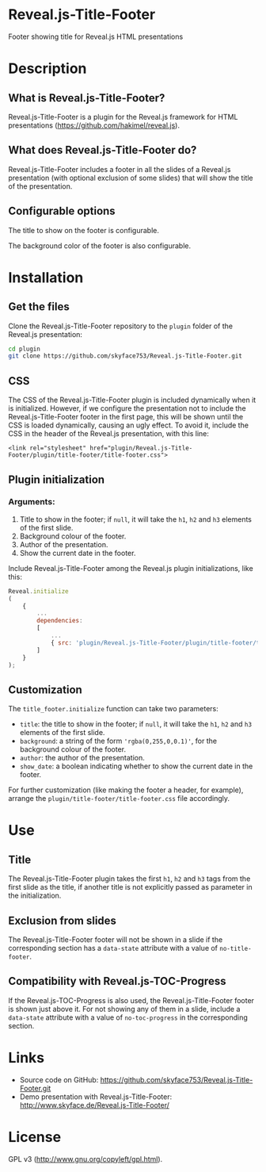 # Reveal.js-Title-Footer

Footer showing title for Reveal.js HTML presentations

# Description

## What is Reveal.js-Title-Footer?

Reveal.js-Title-Footer is a plugin for the Reveal.js framework for HTML presentations (https://github.com/hakimel/reveal.js).

## What does Reveal.js-Title-Footer do?

Reveal.js-Title-Footer includes a footer in all the slides of a Reveal.js presentation (with optional exclusion of some slides) that will show the title of the presentation.

## Configurable options

The title to show on the footer is configurable.

The background color of the footer is also configurable.

# Installation

## Get the files

Clone the Reveal.js-Title-Footer repository to the `plugin` folder of the Reveal.js presentation:

```bash
cd plugin
git clone https://github.com/skyface753/Reveal.js-Title-Footer.git
```

## CSS

The CSS of the Reveal.js-Title-Footer plugin is included dynamically when it is initialized. However, if we configure the presentation not to include the Reveal.js-Title-Footer footer in the first page, this will be shown until the CSS is loaded dynamically, causing an ugly effect. To avoid it, include the CSS in the header of the Reveal.js presentation, with this line:

`<link rel="stylesheet" href="plugin/Reveal.js-Title-Footer/plugin/title-footer/title-footer.css">`

## Plugin initialization

### Arguments:

1. Title to show in the footer; if `null`, it will take the `h1`, `h2` and `h3` elements of the first slide.
2. Background colour of the footer.
3. Author of the presentation.
4. Show the current date in the footer.

Include Reveal.js-Title-Footer among the Reveal.js plugin initializations, like this:

```javascript
Reveal.initialize
(
	{
		...
		dependencies:
		[
			...
			{ src: 'plugin/Reveal.js-Title-Footer/plugin/title-footer/title-footer.js', async: true, callback: function() { title_footer.initialize('', 'rgba(169,169,169,0.1)', 'Sebastian Joerz', true); } }
		]
	}
);
```

## Customization

The `title_footer.initialize` function can take two parameters:

- `title`: the title to show in the footer; if `null`, it will take the `h1`, `h2` and `h3` elements of the first slide.
- `background`: a string of the form `'rgba(0,255,0,0.1)'`, for the background colour of the footer.
- `author`: the author of the presentation.
- `show_date`: a boolean indicating whether to show the current date in the footer.

For further customization (like making the footer a header, for example), arrange the `plugin/title-footer/title-footer.css` file accordingly.

# Use

## Title

The Reveal.js-Title-Footer plugin takes the first `h1`, `h2` and `h3` tags from the first slide as the title, if another title is not explicitly passed as parameter in the initialization.

## Exclusion from slides

The Reveal.js-Title-Footer footer will not be shown in a slide if the corresponding section has a `data-state` attribute with a value of `no-title-footer`.

## Compatibility with Reveal.js-TOC-Progress

If the Reveal.js-TOC-Progress is also used, the Reveal.js-Title-Footer footer is shown just above it. For not showing any of them in a slide, include a `data-state` attribute with a value of `no-toc-progress` in the corresponding section.

# Links

- Source code on GitHub: https://github.com/skyface753/Reveal.js-Title-Footer.git
- Demo presentation with Reveal.js-Title-Footer: http://www.skyface.de/Reveal.js-Title-Footer/

# License

GPL v3 (http://www.gnu.org/copyleft/gpl.html).
